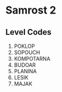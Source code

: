 # Samrost 2

## Level Codes

1. POKLOP
2. SOPOUCH
3. KOMPOTARNA
4. BUDOAR
5. PLANINA
6. LESIK
7. MAJAK
